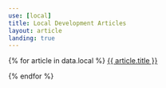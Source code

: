 ```yaml
---
use: [local]
title: Local Development Articles
layout: article
landing: true
---
```



{% for article in data.local %}
<a href="{{ article.url }}">{{ article.title }}</a><br>

{% endfor %}
